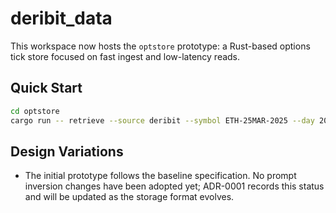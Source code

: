 # deribit_data

This workspace now hosts the `optstore` prototype: a Rust-based options tick store focused on fast ingest and low-latency reads.

## Quick Start

```bash
cd optstore
cargo run -- retrieve --source deribit --symbol ETH-25MAR-2025 --day 2025-03-28 --out data/cache
```

## Design Variations

- The initial prototype follows the baseline specification. No prompt inversion changes have been adopted yet; ADR-0001 records this status and will be updated as the storage format evolves.
